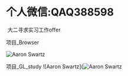 # 个人微信:QAQ388598
  大二寻求实习工作offer 

项目_Browser

![Aaron Swartz](https://github.com/XuWuDeAi/qt/raw/master/XY1.jpg)


项目_GL_study
![Aaron Swartz](![Aaron Swartz](https://github.com/XuWuDeAi/qt/blob/master/1.jpg)
